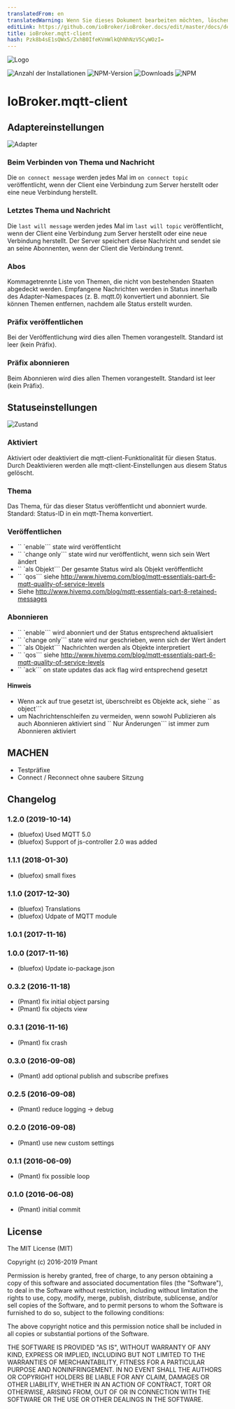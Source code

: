 ```yaml
---
translatedFrom: en
translatedWarning: Wenn Sie dieses Dokument bearbeiten möchten, löschen Sie bitte das Feld "translationsFrom". Andernfalls wird dieses Dokument automatisch erneut übersetzt
editLink: https://github.com/ioBroker/ioBroker.docs/edit/master/docs/de/adapterref/iobroker.mqtt-client/README.md
title: ioBroker.mqtt-client
hash: Pzk8b4sE1sQWx5/ZxhB0IfeKVmWlkQhNhNzV5CyWOzI=
---
```

![Logo](../../../en/adapterref/iobroker.mqtt-client/admin/mqtt-client.png)

![Anzahl der Installationen](http://iobroker.live/badges/mqtt-client-stable.svg)
![NPM-Version](http://img.shields.io/npm/v/iobroker.mqtt-client.svg)
![Downloads](https://img.shields.io/npm/dm/iobroker.mqtt-client.svg)
![NPM](https://nodei.co/npm/iobroker.mqtt-client.png?downloads=true)

# IoBroker.mqtt-client
## Adaptereinstellungen
![Adapter](../../../en/adapterref/iobroker.mqtt-client/img/settings.png)

### Beim Verbinden von Thema und Nachricht
Die ```on connect message``` werden jedes Mal im ```on connect topic``` veröffentlicht, wenn der Client eine Verbindung zum Server herstellt oder eine neue Verbindung herstellt.

### Letztes Thema und Nachricht
Die ```last will message``` werden jedes Mal im ```last will topic``` veröffentlicht, wenn der Client eine Verbindung zum Server herstellt oder eine neue Verbindung herstellt.
Der Server speichert diese Nachricht und sendet sie an seine Abonnenten, wenn der Client die Verbindung trennt.

### Abos
Kommagetrennte Liste von Themen, die nicht von bestehenden Staaten abgedeckt werden.
Empfangene Nachrichten werden in Status innerhalb des Adapter-Namespaces (z. B. mqtt.0) konvertiert und abonniert.
Sie können Themen entfernen, nachdem alle Status erstellt wurden.

### Präfix veröffentlichen
Bei der Veröffentlichung wird dies allen Themen vorangestellt.
Standard ist leer (kein Präfix).

### Präfix abonnieren
Beim Abonnieren wird dies allen Themen vorangestellt.
Standard ist leer (kein Präfix).

## Statuseinstellungen
![Zustand](../../../en/adapterref/iobroker.mqtt-client/img/dialog.png)

### Aktiviert
Aktiviert oder deaktiviert die mqtt-client-Funktionalität für diesen Status.
Durch Deaktivieren werden alle mqtt-client-Einstellungen aus diesem Status gelöscht.

### Thema
Das Thema, für das dieser Status veröffentlicht und abonniert wurde.
Standard: Status-ID in ein mqtt-Thema konvertiert.

### Veröffentlichen
* `` `enable``` state wird veröffentlicht
* `` `change only``` state wird nur veröffentlicht, wenn sich sein Wert ändert
* `` `als Objekt``` Der gesamte Status wird als Objekt veröffentlicht
* `` `qos``` siehe <http://www.hivemq.com/blog/mqtt-essentials-part-6-mqtt-quality-of-service-levels>
* Siehe <http://www.hivemq.com/blog/mqtt-essentials-part-8-retained-messages>

### Abonnieren
* `` `enable``` wird abonniert und der Status entsprechend aktualisiert
* `` `change only``` state wird nur geschrieben, wenn sich der Wert ändert
* `` `als Objekt``` Nachrichten werden als Objekte interpretiert
* `` `qos``` siehe <http://www.hivemq.com/blog/mqtt-essentials-part-6-mqtt-quality-of-service-levels>
* `` `ack``` on state updates das ack flag wird entsprechend gesetzt

#### Hinweis
* Wenn ack auf true gesetzt ist, überschreibt es Objekte ack, siehe `` as object```
* um Nachrichtenschleifen zu vermeiden, wenn sowohl Publizieren als auch Abonnieren aktiviert sind `` Nur Änderungen``` ist immer zum Abonnieren aktiviert

## MACHEN
* Testpräfixe
* Connect / Reconnect ohne saubere Sitzung

## Changelog
### 1.2.0 (2019-10-14)
* (bluefox) Used MQTT 5.0
* (bluefox) Support of js-controller 2.0 was added

### 1.1.1 (2018-01-30)
* (bluefox) small fixes

### 1.1.0 (2017-12-30)
* (bluefox) Translations
* (bluefox) Udpate of MQTT module

### 1.0.1 (2017-11-16)

### 1.0.0 (2017-11-16)
* (bluefox) Update io-package.json

### 0.3.2 (2016-11-18)
* (Pmant) fix initial object parsing
* (Pmant) fix objects view

### 0.3.1 (2016-11-16)
* (Pmant) fix crash

### 0.3.0 (2016-09-08)
* (Pmant) add optional publish and subscribe prefixes

### 0.2.5 (2016-09-08)
* (Pmant) reduce logging -> debug

### 0.2.0 (2016-09-08)
* (Pmant) use new custom settings

### 0.1.1 (2016-06-09)
* (Pmant) fix possible loop

### 0.1.0 (2016-06-08)
* (Pmant) initial commit

## License
The MIT License (MIT)

Copyright (c) 2016-2019 Pmant

Permission is hereby granted, free of charge, to any person obtaining a copy
of this software and associated documentation files (the "Software"), to deal
in the Software without restriction, including without limitation the rights
to use, copy, modify, merge, publish, distribute, sublicense, and/or sell
copies of the Software, and to permit persons to whom the Software is
furnished to do so, subject to the following conditions:

The above copyright notice and this permission notice shall be included in
all copies or substantial portions of the Software.

THE SOFTWARE IS PROVIDED "AS IS", WITHOUT WARRANTY OF ANY KIND, EXPRESS OR
IMPLIED, INCLUDING BUT NOT LIMITED TO THE WARRANTIES OF MERCHANTABILITY,
FITNESS FOR A PARTICULAR PURPOSE AND NONINFRINGEMENT. IN NO EVENT SHALL THE
AUTHORS OR COPYRIGHT HOLDERS BE LIABLE FOR ANY CLAIM, DAMAGES OR OTHER
LIABILITY, WHETHER IN AN ACTION OF CONTRACT, TORT OR OTHERWISE, ARISING FROM,
OUT OF OR IN CONNECTION WITH THE SOFTWARE OR THE USE OR OTHER DEALINGS IN
THE SOFTWARE.